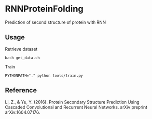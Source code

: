 # RNNProteinFolding

Prediction of second structure of protein with RNN


## Usage

Retrieve dataset

```
bash get_data.sh
```

Train
```
PYTHONPATH="." python tools/train.py
```

## Reference

Li, Z., & Yu, Y. (2016). Protein Secondary Structure Prediction Using Cascaded Convolutional and Recurrent Neural Networks. arXiv preprint arXiv:1604.07176.
